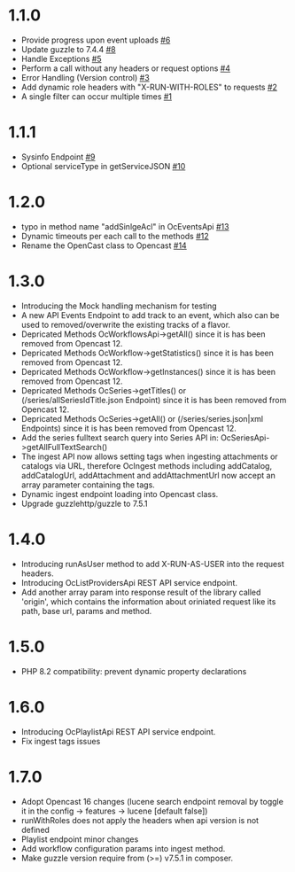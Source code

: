 # 1.1.0
 - Provide progress upon event uploads [#6](https://github.com/elan-ev/opencast-php-library/issues/6)
 - Update guzzle to 7.4.4 [#8](https://github.com/elan-ev/opencast-php-library/issues/8)
 - Handle Exceptions [#5](https://github.com/elan-ev/opencast-php-library/issues/5)
 - Perform a call without any headers or request options [#4](https://github.com/elan-ev/opencast-php-library/issues/4)
 - Error Handling (Version control) [#3](https://github.com/elan-ev/opencast-php-library/issues/3)
 - Add dynamic role headers with "X-RUN-WITH-ROLES" to requests [#2](https://github.com/elan-ev/opencast-php-library/issues/2)
 - A single filter can occur multiple times [#1](https://github.com/elan-ev/opencast-php-library/issues/1)

# 1.1.1
- Sysinfo Endpoint [#9](https://github.com/elan-ev/opencast-php-library/issues/9)
- Optional serviceType in getServiceJSON [#10](https://github.com/elan-ev/opencast-php-library/issues/10)

# 1.2.0
- typo in method name "addSinlgeAcl" in OcEventsApi [#13](https://github.com/elan-ev/opencast-php-library/issues/13)
- Dynamic timeouts per each call to the methods [#12](https://github.com/elan-ev/opencast-php-library/issues/12)
- Rename the OpenCast class to Opencast [#14](https://github.com/elan-ev/opencast-php-library/issues/14)

# 1.3.0
- Introducing the Mock handling mechanism for testing
- A new API Events Endpoint to add track to an event, which also can be used to removed/overwrite the existing tracks of a flavor.
- Depricated Methods OcWorkflowsApi->getAll() since it is has been removed from Opencast 12.
- Depricated Methods OcWorkflow->getStatistics() since it is has been removed from Opencast 12.
- Depricated Methods OcWorkflow->getInstances() since it is has been removed from Opencast 12.
- Depricated Methods OcSeries->getTitles() or (/series/allSeriesIdTitle.json Endpoint) since it is has been removed from Opencast 12.
- Depricated Methods OcSeries->getAll() or (/series/series.json|xml Endpoints) since it is has been removed from Opencast 12.
- Add the series fulltext search query into Series API in: OcSeriesApi->getAllFullTextSearch()
- The ingest API now allows setting tags when ingesting attachments or catalogs via URL, therefore OcIngest methods including addCatalog, addCatalogUrl, addAttachment and addAttachmentUrl now accept an array parameter containing the tags.
- Dynamic ingest endpoint loading into Opencast class.
- Upgrade guzzlehttp/guzzle to 7.5.1

# 1.4.0
- Introducing runAsUser method to add X-RUN-AS-USER into the request headers.
- Introducing OcListProvidersApi REST API service endpoint.
- Add another array param into response result of the library called 'origin', which contains the information about oriniated request like its path, base url, params and method.

# 1.5.0
- PHP 8.2 compatibility: prevent dynamic property declarations

# 1.6.0
- Introducing OcPlaylistApi REST API service endpoint.
- Fix ingest tags issues

# 1.7.0
- Adopt Opencast 16 changes (lucene search endpoint removal by toggle it in the config -> features -> lucene [default false])
- runWithRoles does not apply the headers when api version is not defined
- Playlist endpoint minor changes
- Add workflow configuration params into ingest method.
- Make guzzle version require from (>=) v7.5.1 in composer.
